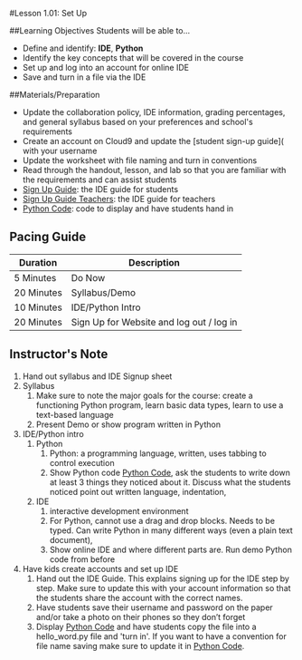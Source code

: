 #Lesson 1.01: Set Up

##Learning Objectives
Students will be able to...

* Define and identify: **IDE**, **Python**
* Identify the key concepts that will be covered in the course
* Set up and log into an account for online IDE
* Save and turn in a file via the IDE

##Materials/Preparation
* Update the collaboration policy, IDE information, grading percentages, and general syllabus based on your preferences and school's requirements
* Create an account on Cloud9 and update the [student sign-up guide]( with your username
* Update the worksheet with file naming and turn in conventions
* Read through the handout, lesson, and lab so that you are familiar with the requirements and can assist students
* [Sign Up Guide]: the IDE guide for students
* [Sign Up Guide Teachers]: the IDE guide for teachers
* [Python Code]: code to display and have students hand in

## Pacing Guide
| Duration   | Description |
| ---------- | ----------- |
| 5 Minutes  | Do Now      |
| 20 Minutes | Syllabus/Demo    |
| 10 Minutes | IDE/Python Intro |
| 20 Minutes | Sign Up for Website and log out / log in |

## Instructor's Note

1. Hand out syllabus and IDE Signup sheet
2. Syllabus
	1. Make sure to note the major goals for the course: create a functioning Python program, learn basic data types, learn to use a text-based language
	2. Present Demo or show program written in Python
3. IDE/Python intro
	1. Python
		1. Python: a programming language, written, uses tabbing to control execution
		2. Show Python code [Python Code], ask the students to write down at least 3 things they noticed about it. Discuss what the students noticed point out written language, indentation, 
	2. IDE
		1. interactive development environment
		2. For Python, cannot use a drag and drop blocks. Needs to be typed. Can write Python in many different ways (even a plain text document),
		3. Show online IDE and where different parts are. Run demo Python code from before
4. Have kids create accounts and set up IDE
	1. Hand out the IDE Guide. This explains signing up for the IDE step by step. Make sure to update this with your account information so that the students share the account with the correct names. 
	2. Have students save their username and password on the paper and/or take a photo on their phones so they don’t forget
	3. Display [Python Code] and have students copy the file into a hello_word.py file and 'turn in'. If you want to have a convention for file name saving make sure to update it in [Python Code]. 



[Python Code]: https://teals-introcs.gitbooks.io/2nd-semester-introduction-to-computer-science-pri/content/units/1_unit/01_lesson/hello_world.html
[Sign Up Guide]: https://teals-introcs.gitbooks.io/2nd-semester-introduction-to-computer-science-pri/content/units/1_unit/01_lesson/Python_online_editor_sign_up.html
[Sign Up Guide Teachers]: https://teals-introcs.gitbooks.io/2nd-semester-introduction-to-computer-science-pri/content/units/1_unit/01_lesson/Python_online_editor_sign_up_teachers.html